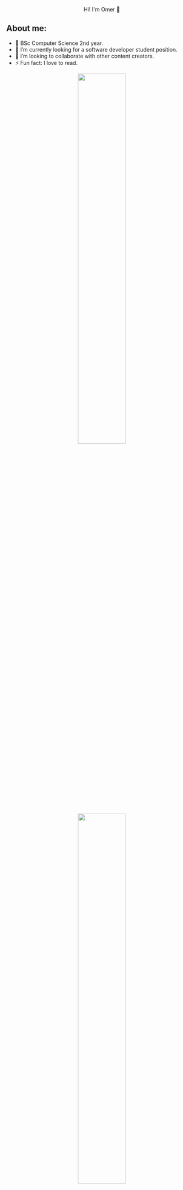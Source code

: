 <p align = "center">  Hi! I'm Omer 👋 </p>

## About me:

- 🔭 BSc Computer Science 2nd year.
- 🌱 I’m currently looking for a software developer student position.
- 👯 I’m looking to collaborate with other content creators.
- ⚡ Fun fact: I love to read.

<p align="center">
  <img height="50%" width="auto" src ="https://github-readme-stats.vercel.app/api?username=omerap12&show_icons=true&theme=radical&hide=contribs">
  <img height="50%" width="auto" src ="https://github-readme-stats.vercel.app/api/top-langs/?username=omerap12&layout=compact&hide_border=true&theme=darcula&bg_color=00000000">  
  <br>
</p>


### 📫 Connect with me:

[<img align="left" alt="AlfredDagenais | LinkedIn" width="22px" src="https://cdn.jsdelivr.net/npm/simple-icons@v3/icons/linkedin.svg" />][linkedin]
[<img align="left" alt="AlfredDagenais | Gmail" width="22px" src="https://cdn.jsdelivr.net/npm/simple-icons@v3/icons/gmail.svg" />](mailto:omerap12@gmail.com)
[<img align="left" alt="AlfredDagenais | CodeWars" width="22px" src="https://cdn.jsdelivr.net/npm/simple-icons@v3/icons/codewars.svg" />][CodeWars]
  

<br />
<br />


[linkedin]: https://www.linkedin.com/in/omer-aplatony/
[gmail]: "mailto:omerap12@gmail.com"
[projects]: https://github.com/omerp12?tab=repositories
[CodeWars]: https://www.codewars.com/users/Omerap12



